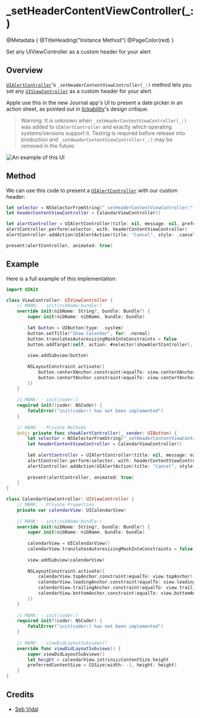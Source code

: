 # \_setHeaderContentViewController(\_:)

@Metadata {
    @TitleHeading("Instance Method")
    @PageColor(red)
}

Set any UIViewController as a custom header for your alert

## Overview

[`UIAlertController`](<doc:UIAlertController>)'s `_setHeaderContentViewController(_:)` method lets you set any [`UIViewController`](https://developer.apple.com/documentation/uikit/UIViewController) as a custom header for your alert.

Apple use this in the new Journal app's UI to present a date picker in an action sheet, as pointed out in 
[lickability](https://x.com/lickability/status/1775577442117190067)'s design critique.

> Warning: It is unknown when `_setHeaderContentViewController(_:)` was added to `UIAlertController` and exactly which operating systems/versions support it. Testing is required before release into production and `_setHeaderContentViewController(_:)` may be removed in the future.

![An example of this UI](_setHeaderContentViewController-Video)

## Method

We can use this code to present a [`UIAlertController`](<doc:UIAlertController>) with our custom header:
```swift
let selector = NSSelectorFromString("_setHeaderContentViewController:")
let headerContentViewController = CalendarViewController()

let alertController = UIAlertController(title: nil, message: nil, preferredStyle: .actionSheet)
alertController.perform(selector, with: headerContentViewController)
alertController.addAction(UIAlertAction(title: "Cancel", style: .cancel) { _ in})

present(alertController, animated: true)
```

## Example

Here is a full example of this implementation:
```swift
import UIKit

class ViewController: UIViewController {
    // MARK: - init(nibName:bundle:)
    override init(nibName: String?, bundle: Bundle?) {
        super.init(nibName: nibName, bundle: bundle)
        
        let button = UIButton(type: .system)
        button.setTitle("Show Calendar", for: .normal)
        button.translatesAutoresizingMaskIntoConstraints = false
        button.addTarget(self, action: #selector(showAlertController), for: .touchUpInside)
        
        view.addSubview(button)
        
        NSLayoutConstraint.activate([
            button.centerXAnchor.constraint(equalTo: view.centerXAnchor),
            button.centerYAnchor.constraint(equalTo: view.centerYAnchor)
        ])
    }
    
    // MARK: - init(coder:)
    required init?(coder: NSCoder) {
        fatalError("init(coder:) has not been implemented")
    }
    
    // MARK: - Private Methods
    @objc private func showAlertController(_ sender: UIButton) {
        let selector = NSSelectorFromString("_setHeaderContentViewController:")
        let headerContentViewController = CalendarViewController()
        
        let alertController = UIAlertController(title: nil, message: nil, preferredStyle: .actionSheet)
        alertController.perform(selector, with: headerContentViewController)
        alertController.addAction(UIAlertAction(title: "Cancel", style: .cancel) { _ in})
        
        present(alertController, animated: true)
    }
}

class CalendarViewController: UIViewController {
    // MARK: - Private Properties
    private var calendarView: UICalendarView!
    
    // MARK: - init(nibName:bundle:)
    override init(nibName: String?, bundle: Bundle?) {
        super.init(nibName: nibName, bundle: bundle)
        
        calendarView = UICalendarView()
        calendarView.translatesAutoresizingMaskIntoConstraints = false
        
        view.addSubview(calendarView)
        
        NSLayoutConstraint.activate([
            calendarView.topAnchor.constraint(equalTo: view.topAnchor),
            calendarView.leadingAnchor.constraint(equalTo: view.leadingAnchor),
            calendarView.trailingAnchor.constraint(equalTo: view.trailingAnchor),
            calendarView.bottomAnchor.constraint(equalTo: view.bottomAnchor)
        ])
    }
    
    // MARK: - init(coder:)
    required init?(coder: NSCoder) {
        fatalError("init(coder:) has not been implemented")
    }
    
    // MARK: - viewDidLayoutSubviews()
    override func viewDidLayoutSubviews() {
        super.viewDidLayoutSubviews()
        let height = calendarView.intrinsicContentSize.height
        preferredContentSize = CGSize(width: -1, height: height)
    }
}
```

## Credits

 - [Seb Vidal](https://x.com/SebJVidal)
